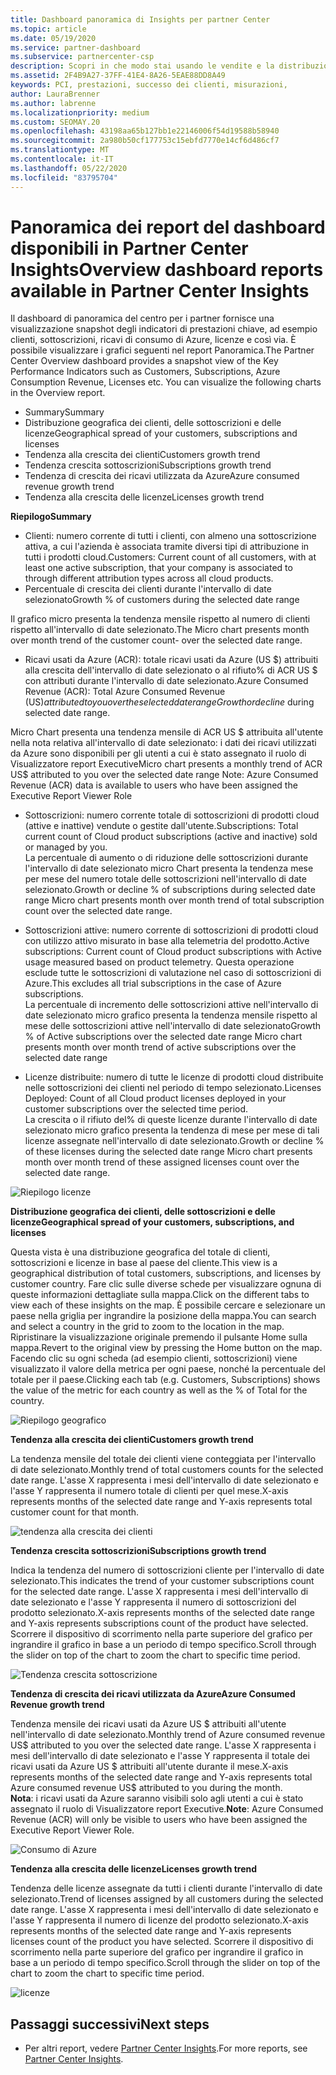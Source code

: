 ```yaml
---
title: Dashboard panoramica di Insights per partner Center
ms.topic: article
ms.date: 05/19/2020
ms.service: partner-dashboard
ms.subservice: partnercenter-csp
description: Scopri in che modo stai usando le vendite e la distribuzione, la crescita dei clienti e la crescita dei ricavi con le licenze, le sottoscrizioni e il consumo di Azure.
ms.assetid: 2F4B9A27-37FF-41E4-8A26-5EAE88DD8A49
keywords: PCI, prestazioni, successo dei clienti, misurazioni,
author: LauraBrenner
ms.author: labrenne
ms.localizationpriority: medium
ms.custom: SEOMAY.20
ms.openlocfilehash: 43198aa65b127bb1e22146006f54d19588b58940
ms.sourcegitcommit: 2a980b50cf177753c15ebfd7770e14cf6d486cf7
ms.translationtype: MT
ms.contentlocale: it-IT
ms.lasthandoff: 05/22/2020
ms.locfileid: "83795704"
---
```

# <a name="overview-dashboard-reports-available-in-partner-center-insights"></a><span data-ttu-id="069d0-104">Panoramica dei report del dashboard disponibili in Partner Center Insights</span><span class="sxs-lookup"><span data-stu-id="069d0-104">Overview dashboard reports available in Partner Center Insights</span></span>
 
<span data-ttu-id="069d0-105">Il dashboard di panoramica del centro per i partner fornisce una visualizzazione snapshot degli indicatori di prestazioni chiave, ad esempio clienti, sottoscrizioni, ricavi di consumo di Azure, licenze e così via. È possibile visualizzare i grafici seguenti nel report Panoramica.</span><span class="sxs-lookup"><span data-stu-id="069d0-105">The Partner Center Overview dashboard provides a snapshot view of the Key Performance Indicators such as Customers, Subscriptions, Azure Consumption Revenue, Licenses etc. You can visualize the following charts in the Overview report.</span></span> 

- <span data-ttu-id="069d0-106">Summary</span><span class="sxs-lookup"><span data-stu-id="069d0-106">Summary</span></span>  
- <span data-ttu-id="069d0-107">Distribuzione geografica dei clienti, delle sottoscrizioni e delle licenze</span><span class="sxs-lookup"><span data-stu-id="069d0-107">Geographical spread of your customers, subscriptions and licenses</span></span>  
- <span data-ttu-id="069d0-108">Tendenza alla crescita dei clienti</span><span class="sxs-lookup"><span data-stu-id="069d0-108">Customers growth trend</span></span> 
- <span data-ttu-id="069d0-109">Tendenza crescita sottoscrizioni</span><span class="sxs-lookup"><span data-stu-id="069d0-109">Subscriptions growth trend</span></span> 
- <span data-ttu-id="069d0-110">Tendenza di crescita dei ricavi utilizzata da Azure</span><span class="sxs-lookup"><span data-stu-id="069d0-110">Azure consumed revenue growth trend</span></span> 
- <span data-ttu-id="069d0-111">Tendenza alla crescita delle licenze</span><span class="sxs-lookup"><span data-stu-id="069d0-111">Licenses growth trend</span></span> 

<span data-ttu-id="069d0-112">**Riepilogo**</span><span class="sxs-lookup"><span data-stu-id="069d0-112">**Summary**</span></span>

- <span data-ttu-id="069d0-113">Clienti: numero corrente di tutti i clienti, con almeno una sottoscrizione attiva, a cui l'azienda è associata tramite diversi tipi di attribuzione in tutti i prodotti cloud.</span><span class="sxs-lookup"><span data-stu-id="069d0-113">Customers: Current count of all customers, with at least one active subscription, that your company is associated to through different attribution types across all cloud products.</span></span> 
- <span data-ttu-id="069d0-114">Percentuale di crescita dei clienti durante l'intervallo di date selezionato</span><span class="sxs-lookup"><span data-stu-id="069d0-114">Growth % of customers during the selected date range</span></span> 

<span data-ttu-id="069d0-115">Il grafico micro presenta la tendenza mensile rispetto al numero di clienti rispetto all'intervallo di date selezionato.</span><span class="sxs-lookup"><span data-stu-id="069d0-115">The Micro chart presents month over month trend of the customer count-  over the selected date range.</span></span> 

 
- <span data-ttu-id="069d0-116">Ricavi usati da Azure (ACR): totale ricavi usati da Azure (US $) attribuiti alla crescita dell'intervallo di date selezionato o al rifiuto% di ACR US $ con attributi durante l'intervallo di date selezionato.</span><span class="sxs-lookup"><span data-stu-id="069d0-116">Azure Consumed Revenue (ACR): Total Azure Consumed Revenue (US$) attributed to you over the selected date range Growth or decline % of attributed ACR US$ during selected date range.</span></span>

<span data-ttu-id="069d0-117">Micro Chart presenta una tendenza mensile di ACR US $ attribuita all'utente nella nota relativa all'intervallo di date selezionato: i dati dei ricavi utilizzati da Azure sono disponibili per gli utenti a cui è stato assegnato il ruolo di Visualizzatore report Executive</span><span class="sxs-lookup"><span data-stu-id="069d0-117">Micro chart presents a monthly trend of ACR US$ attributed to you over the selected date range Note: Azure Consumed Revenue (ACR) data is available to users who have been assigned the Executive Report Viewer Role</span></span> 
 
- <span data-ttu-id="069d0-118">Sottoscrizioni: numero corrente totale di sottoscrizioni di prodotti cloud (attive e inattive) vendute o gestite dall'utente.</span><span class="sxs-lookup"><span data-stu-id="069d0-118">Subscriptions: Total current count of Cloud product subscriptions (active and inactive) sold or managed by you.</span></span>  
<span data-ttu-id="069d0-119">La percentuale di aumento o di riduzione delle sottoscrizioni durante l'intervallo di date selezionato micro Chart presenta la tendenza mese per mese del numero totale delle sottoscrizioni nell'intervallo di date selezionato.</span><span class="sxs-lookup"><span data-stu-id="069d0-119">Growth or decline % of subscriptions during selected date range Micro chart presents month over month trend of total subscription count over the selected date range.</span></span> 
 
- <span data-ttu-id="069d0-120">Sottoscrizioni attive: numero corrente di sottoscrizioni di prodotti cloud con utilizzo attivo misurato in base alla telemetria del prodotto.</span><span class="sxs-lookup"><span data-stu-id="069d0-120">Active subscriptions: Current count of Cloud product subscriptions with Active usage measured based on product telemetry.</span></span> <span data-ttu-id="069d0-121">Questa operazione esclude tutte le sottoscrizioni di valutazione nel caso di sottoscrizioni di Azure.</span><span class="sxs-lookup"><span data-stu-id="069d0-121">This excludes all trial subscriptions in the case of Azure subscriptions.</span></span>  
<span data-ttu-id="069d0-122">La percentuale di incremento delle sottoscrizioni attive nell'intervallo di date selezionato micro grafico presenta la tendenza mensile rispetto al mese delle sottoscrizioni attive nell'intervallo di date selezionato</span><span class="sxs-lookup"><span data-stu-id="069d0-122">Growth % of Active subscriptions over the selected date range Micro chart presents month over month trend of active subscriptions over the selected date range</span></span> 
 
- <span data-ttu-id="069d0-123">Licenze distribuite: numero di tutte le licenze di prodotti cloud distribuite nelle sottoscrizioni dei clienti nel periodo di tempo selezionato.</span><span class="sxs-lookup"><span data-stu-id="069d0-123">Licenses Deployed: Count of all Cloud product licenses deployed in your customer subscriptions over the selected time period.</span></span>  
<span data-ttu-id="069d0-124">La crescita o il rifiuto del% di queste licenze durante l'intervallo di date selezionato micro grafico presenta la tendenza di mese per mese di tali licenze assegnate nell'intervallo di date selezionato.</span><span class="sxs-lookup"><span data-stu-id="069d0-124">Growth or decline % of these licenses during the selected date range Micro chart presents month over month trend of these assigned licenses count over the selected date range.</span></span>

![Riepilogo licenze](images/pci/summary.png)

<span data-ttu-id="069d0-126">**Distribuzione geografica dei clienti, delle sottoscrizioni e delle licenze**</span><span class="sxs-lookup"><span data-stu-id="069d0-126">**Geographical spread of your customers, subscriptions, and licenses**</span></span> 

<span data-ttu-id="069d0-127">Questa vista è una distribuzione geografica del totale di clienti, sottoscrizioni e licenze in base al paese del cliente.</span><span class="sxs-lookup"><span data-stu-id="069d0-127">This view is a geographical distribution of total customers, subscriptions, and licenses by customer country.</span></span> <span data-ttu-id="069d0-128">Fare clic sulle diverse schede per visualizzare ognuna di queste informazioni dettagliate sulla mappa.</span><span class="sxs-lookup"><span data-stu-id="069d0-128">Click on the different tabs to view each of these insights on the map.</span></span> <span data-ttu-id="069d0-129">È possibile cercare e selezionare un paese nella griglia per ingrandire la posizione della mappa.</span><span class="sxs-lookup"><span data-stu-id="069d0-129">You can search and select a country in the grid to zoom to the location in the map.</span></span> <span data-ttu-id="069d0-130">Ripristinare la visualizzazione originale premendo il pulsante Home sulla mappa.</span><span class="sxs-lookup"><span data-stu-id="069d0-130">Revert to the original view by pressing the Home button on the map.</span></span> <span data-ttu-id="069d0-131">Facendo clic su ogni scheda (ad esempio clienti, sottoscrizioni) viene visualizzato il valore della metrica per ogni paese, nonché la percentuale del totale per il paese.</span><span class="sxs-lookup"><span data-stu-id="069d0-131">Clicking each tab (e.g. Customers, Subscriptions) shows the value of the metric for each country as well as the % of Total for the country.</span></span>  

![Riepilogo geografico](images/pci/geosummary.png)

<span data-ttu-id="069d0-133">**Tendenza alla crescita dei clienti**</span><span class="sxs-lookup"><span data-stu-id="069d0-133">**Customers growth trend**</span></span>

<span data-ttu-id="069d0-134">La tendenza mensile del totale dei clienti viene conteggiata per l'intervallo di date selezionato.</span><span class="sxs-lookup"><span data-stu-id="069d0-134">Monthly trend of total customers counts for the selected date range.</span></span> <span data-ttu-id="069d0-135">L'asse X rappresenta i mesi dell'intervallo di date selezionato e l'asse Y rappresenta il numero totale di clienti per quel mese.</span><span class="sxs-lookup"><span data-stu-id="069d0-135">X-axis represents months of the selected date range and Y-axis represents total customer count for that month.</span></span> 

![tendenza alla crescita dei clienti](images/pci/customergrowth.png)

<span data-ttu-id="069d0-137">**Tendenza crescita sottoscrizioni**</span><span class="sxs-lookup"><span data-stu-id="069d0-137">**Subscriptions growth trend**</span></span>

<span data-ttu-id="069d0-138">Indica la tendenza del numero di sottoscrizioni cliente per l'intervallo di date selezionato.</span><span class="sxs-lookup"><span data-stu-id="069d0-138">This indicates the trend of your customer subscriptions count for the selected date range.</span></span> <span data-ttu-id="069d0-139">L'asse X rappresenta i mesi dell'intervallo di date selezionato e l'asse Y rappresenta il numero di sottoscrizioni del prodotto selezionato.</span><span class="sxs-lookup"><span data-stu-id="069d0-139">X-axis represents months of the selected date range and Y-axis represents subscriptions count of the product have selected.</span></span> <span data-ttu-id="069d0-140">Scorrere il dispositivo di scorrimento nella parte superiore del grafico per ingrandire il grafico in base a un periodo di tempo specifico.</span><span class="sxs-lookup"><span data-stu-id="069d0-140">Scroll through the slider on top of the chart to zoom the chart to specific time period.</span></span> 

![Tendenza crescita sottoscrizione](images/pci/subscriptiongrowth.png)

<span data-ttu-id="069d0-142">**Tendenza di crescita dei ricavi utilizzata da Azure**</span><span class="sxs-lookup"><span data-stu-id="069d0-142">**Azure Consumed Revenue growth trend**</span></span>

<span data-ttu-id="069d0-143">Tendenza mensile dei ricavi usati da Azure US $ attribuiti all'utente nell'intervallo di date selezionato.</span><span class="sxs-lookup"><span data-stu-id="069d0-143">Monthly trend of Azure consumed revenue US$ attributed to you over the selected date range.</span></span> <span data-ttu-id="069d0-144">L'asse X rappresenta i mesi dell'intervallo di date selezionato e l'asse Y rappresenta il totale dei ricavi usati da Azure US $ attribuiti all'utente durante il mese.</span><span class="sxs-lookup"><span data-stu-id="069d0-144">X-axis represents months of the selected date range and Y-axis represents total Azure consumed revenue US$ attributed to you during the month.</span></span>   
<span data-ttu-id="069d0-145">**Nota**: i ricavi usati da Azure saranno visibili solo agli utenti a cui è stato assegnato il ruolo di Visualizzatore report Executive.</span><span class="sxs-lookup"><span data-stu-id="069d0-145">**Note**: Azure Consumed Revenue (ACR) will only be visible to users who have been assigned the Executive Report Viewer Role.</span></span> 

![Consumo di Azure](images/pci/azureconsumed.png)

<span data-ttu-id="069d0-147">**Tendenza alla crescita delle licenze**</span><span class="sxs-lookup"><span data-stu-id="069d0-147">**Licenses growth trend**</span></span>
 
<span data-ttu-id="069d0-148">Tendenza delle licenze assegnate da tutti i clienti durante l'intervallo di date selezionato.</span><span class="sxs-lookup"><span data-stu-id="069d0-148">Trend of licenses assigned by all customers during the selected date range.</span></span> <span data-ttu-id="069d0-149">L'asse X rappresenta i mesi dell'intervallo di date selezionato e l'asse Y rappresenta il numero di licenze del prodotto selezionato.</span><span class="sxs-lookup"><span data-stu-id="069d0-149">X-axis represents months of the selected date range and Y-axis represents licenses count of the product you have selected.</span></span> <span data-ttu-id="069d0-150">Scorrere il dispositivo di scorrimento nella parte superiore del grafico per ingrandire il grafico in base a un periodo di tempo specifico.</span><span class="sxs-lookup"><span data-stu-id="069d0-150">Scroll through the slider on top of the chart to zoom the chart to specific time period.</span></span>  

![licenze](images/pci/licensesgrowth.png)

## <a name="next-steps"></a><span data-ttu-id="069d0-152">Passaggi successivi</span><span class="sxs-lookup"><span data-stu-id="069d0-152">Next steps</span></span>

- <span data-ttu-id="069d0-153">Per altri report, vedere [Partner Center Insights](partner-center-insights.md).</span><span class="sxs-lookup"><span data-stu-id="069d0-153">For more reports, see [Partner Center Insights](partner-center-insights.md).</span></span>
